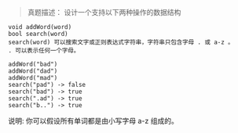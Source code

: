 > 真题描述： 设计一个支持以下两种操作的数据结构


```
void addWord(word)
bool search(word)
search(word) 可以搜索文字或正则表达式字符串，字符串只包含字母 . 或 a-z 。
. 可以表示任何一个字母。

addWord("bad")
addWord("dad")
addWord("mad")
search("pad") -> false
search("bad") -> true 
search(".ad") -> true
search("b..") -> true
```
说明:
你可以假设所有单词都是由小写字母 a-z 组成的。